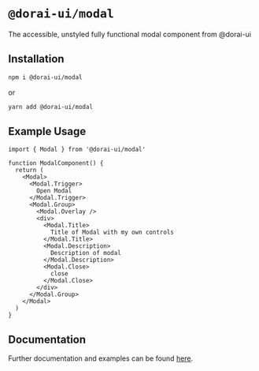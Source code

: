 # `@dorai-ui/modal`

The accessible, unstyled fully functional modal component from @dorai-ui

## Installation

```sh
npm i @dorai-ui/modal
```

or

```sh
yarn add @dorai-ui/modal
```

## Example Usage

```
import { Modal } from '@dorai-ui/modal'

function ModalComponent() {
  return (
    <Modal>
      <Modal.Trigger>
        Open Modal
      </Modal.Trigger>
      <Modal.Group>
        <Modal.Overlay />
        <div>
          <Modal.Title>
            Title of Modal with my own controls
          </Modal.Title>
          <Modal.Description>
            Description of modal
          </Modal.Description>
          <Modal.Close>
            close
          </Modal.Close>
        </div>
      </Modal.Group>
    </Modal>
  )
}
```

## Documentation

Further documentation and examples can be found [here](https://watife.github.io/dorai-ui/?path=/story/modal--manual).
